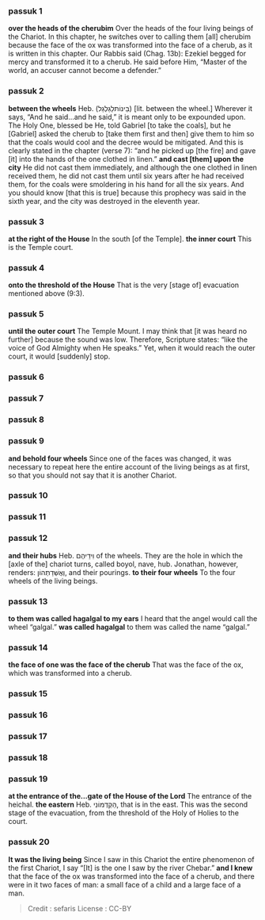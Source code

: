 
### passuk 1
<b>over the heads of the cherubim</b> Over the heads of the four living beings of the Chariot. In this chapter, he switches over to calling them [all] cherubim because the face of the ox was transformed into the face of a cherub, as it is written in this chapter. Our Rabbis said (Chag. 13b): Ezekiel begged for mercy and transformed it to a cherub. He said before Him, “Master of the world, an accuser cannot become a defender.”

### passuk 2
<b>between the wheels</b> Heb. (בֵּינוֹתלַגַלְגַל) [lit. between the wheel.] Wherever it says, “And he said...and he said,” it is meant only to be expounded upon. The Holy One, blessed be He, told Gabriel [to take the coals], but he [Gabriel] asked the cherub to [take them first and then] give them to him so that the coals would cool and the decree would be mitigated. And this is clearly stated in the chapter (verse 7): “and he picked up [the fire] and gave [it] into the hands of the one clothed in linen.”
<b>and cast [them] upon the city</b> He did not cast them immediately, and although the one clothed in linen received them, he did not cast them until six years after he had received them, for the coals were smoldering in his hand for all the six years. And you should know [that this is true] because this prophecy was said in the sixth year, and the city was destroyed in the eleventh year.

### passuk 3
<b>at the right of the House</b> In the south [of the Temple].
<b>the inner court</b> This is the Temple court.

### passuk 4
<b>onto the threshold of the House</b> That is the very [stage of] evacuation mentioned above (9:3).

### passuk 5
<b>until the outer court</b> The Temple Mount. I may think that [it was heard no further] because the sound was low. Therefore, Scripture states: “like the voice of God Almighty when He speaks.” Yet, when it would reach the outer court, it would [suddenly] stop.

### passuk 6

### passuk 7

### passuk 8

### passuk 9
<b>and behold four wheels</b> Since one of the faces was changed, it was necessary to repeat here the entire account of the living beings as at first, so that you should not say that it is another Chariot.

### passuk 10

### passuk 11

### passuk 12
<b>and their hubs</b> Heb. וִידֵיהֶם of the wheels. They are the hole in which the [axle of the] chariot turns, called boyol, nave, hub. Jonathan, however, renders: וְאֲשְּׁדַתְהוֹן, and their pourings.
<b>to their four wheels</b> To the four wheels of the living beings.

### passuk 13
<b>to them was called hagalgal to my ears</b> I heard that the angel would call the wheel “galgal.”
<b>was called hagalgal</b> to them was called the name “galgal.”

### passuk 14
<b>the face of one was the face of the cherub</b> That was the face of the ox, which was transformed into a cherub.

### passuk 15

### passuk 16

### passuk 17

### passuk 18

### passuk 19
<b>at the entrance of the...gate of the House of the Lord</b> The entrance of the heichal.
<b>the eastern</b> Heb. הַקַדְמוֹנִי, that is in the east. This was the second stage of the evacuation, from the threshold of the Holy of Holies to the court.

### passuk 20
<b>It was the living being</b> Since I saw in this Chariot the entire phenomenon of the first Chariot, I say “[It] is the one I saw by the river Chebar.”
<b>and I knew</b> that the face of the ox was transformed into the face of a cherub, and there were in it two faces of man: a small face of a child and a large face of a man.

>Credit : sefaris
>License : CC-BY
